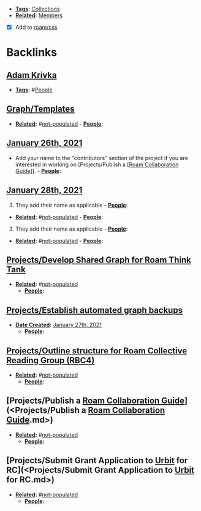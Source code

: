- **[Tags](<Tags.md>):** [Collections](<Collections.md>)
- **[Related](<Related.md>):** [Members](<Members.md>)
- [x] Add to [roam/css](<roam/css.md>)

# Backlinks
## [Adam Krivka](<Adam Krivka.md>)
- **[Tags](<Tags.md>):** #[People](<People.md>)

## [Graph/Templates](<Graph/Templates.md>)
- **[Related](<Related.md>):** #[not-populated](<not-populated.md>)
                - **[People](<People.md>):**

## [January 26th, 2021](<January 26th, 2021.md>)
- Add your name to the "contributors" section of the project if you are interested in working on [Projects/Publish a [[Roam Collaboration Guide](<Projects/Publish a [[Roam Collaboration Guide.md>)]]. 
        - **[People](<People.md>):**

## [January 28th, 2021](<January 28th, 2021.md>)
3. They add their name as applicable
                        - **[People](<People.md>):**

- **[Related](<Related.md>):** #[not-populated](<not-populated.md>)
                            - **[People](<People.md>):**

3. They add their name as applicable
                        - **[People](<People.md>):**

- **[Related](<Related.md>):** #[not-populated](<not-populated.md>)
                            - **[People](<People.md>):**

## [Projects/Develop Shared Graph for Roam Think Tank](<Projects/Develop Shared Graph for Roam Think Tank.md>)
- **[Related](<Related.md>):** #[not-populated](<not-populated.md>)
    - **[People](<People.md>):**

## [Projects/Establish automated graph backups](<Projects/Establish automated graph backups.md>)
- **[Date Created](<Date Created.md>):** [January 27th, 2021](<January 27th, 2021.md>)
    - **[People](<People.md>):**

## [Projects/Outline structure for Roam Collective Reading Group (RBC4)](<Projects/Outline structure for Roam Collective Reading Group (RBC4).md>)
- **[Related](<Related.md>):** #[not-populated](<not-populated.md>)
    - **[People](<People.md>):**

## [Projects/Publish a [Roam Collaboration Guide](<Roam Collaboration Guide.md>)](<Projects/Publish a [Roam Collaboration Guide](<Roam Collaboration Guide.md>).md>)
- **[Related](<Related.md>):** #[not-populated](<not-populated.md>)
    - **[People](<People.md>):**

## [Projects/Submit Grant Application to [Urbit](<Urbit.md>) for RC](<Projects/Submit Grant Application to [Urbit](<Urbit.md>) for RC.md>)
- **[Related](<Related.md>):** #[not-populated](<not-populated.md>)
    - **[People](<People.md>):**

